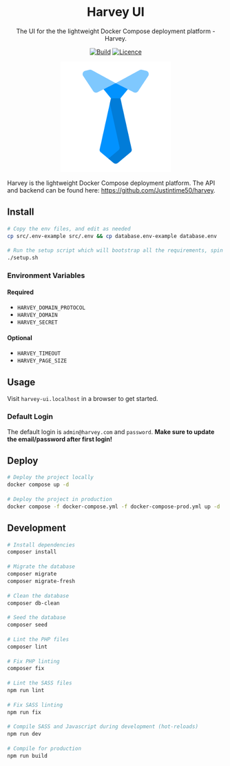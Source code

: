 <div align="center">

# Harvey UI

The UI for the the lightweight Docker Compose deployment platform - Harvey.

[![Build](https://github.com/Justintime50/harvey-ui/workflows/build/badge.svg)](https://github.com/Justintime50/harvey-ui/actions)
[![Licence](https://img.shields.io/github/license/justintime50/harvey-ui)](LICENSE)

<img src="https://raw.githubusercontent.com/justintime50/assets/main/src/harvey/showcase.png" alt="Showcase">

</div>

Harvey is the lightweight Docker Compose deployment platform. The API and backend can be found here: <https://github.com/Justintime50/harvey>.

## Install

```bash
# Copy the env files, and edit as needed
cp src/.env-example src/.env && cp database.env-example database.env

# Run the setup script which will bootstrap all the requirements, spin up the service, and migrate the database
./setup.sh
```

### Environment Variables

#### Required

- `HARVEY_DOMAIN_PROTOCOL`
- `HARVEY_DOMAIN`
- `HARVEY_SECRET`

#### Optional

- `HARVEY_TIMEOUT`
- `HARVEY_PAGE_SIZE`

## Usage

Visit `harvey-ui.localhost` in a browser to get started.

### Default Login

The default login is `admin@harvey.com` and `password`. **Make sure to update the email/password after first login!**

## Deploy

```bash
# Deploy the project locally
docker compose up -d

# Deploy the project in production
docker compose -f docker-compose.yml -f docker-compose-prod.yml up -d
```

## Development

```bash
# Install dependencies
composer install

# Migrate the database
composer migrate
composer migrate-fresh

# Clean the database
composer db-clean

# Seed the database
composer seed

# Lint the PHP files
composer lint

# Fix PHP linting
composer fix

# Lint the SASS files
npm run lint

# Fix SASS linting
npm run fix

# Compile SASS and Javascript during development (hot-reloads)
npm run dev

# Compile for production
npm run build
```
